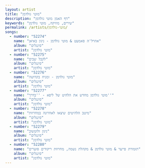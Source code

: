 ```yaml
---
layout: artist
title: "מוטי גולדמן"
description: "דף האמן מוטי גולדמן"
keywords: "שירים, מוזיקה, מוטי גולדמן"
permalink: /artists/מוטי-גולדמן/
songs:
  - number: "52274"
    name: "אהרל'ה סאמעט & מוטי גולדמן - ניגון באיאן"
    album: "סינגלים"
    artist: "מוטי גולדמן"
  - number: "52275"
    name: "לקבל שבים"
    album: "סינגלים"
    artist: "מוטי גולדמן"
  - number: "52276"
    name: "מוטי גולדמן - ומניח בקדושה"
    album: "סינגלים"
    artist: "מוטי גולדמן"
  - number: "52277"
    name: "מוטי גולדמן מחדש את הלהיט של ליפא - ''בדרך''"
    album: "סינגלים"
    artist: "מוטי גולדמן"
  - number: "52278"
    name: "מיטב הלהיטים שיצאו לאחרונה במחרוזת"
    album: "סינגלים"
    artist: "מוטי גולדמן"
  - number: "52279"
    name: "ניגון זלוטשוב"
    album: "סינגלים"
    artist: "מוטי גולדמן"
  - number: "52280"
    name: "תזמורת פייער & מוטי גולדמן & מקהלת נשמה, מחרוזת ריקודים סוערים"
    album: "סינגלים"
    artist: "מוטי גולדמן"
---
```

